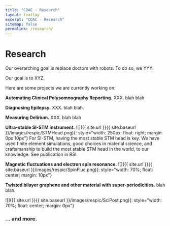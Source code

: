 ```yaml
---
title: "CDAC - Research"
layout: textlay
excerpt: "CDAC - Research"
sitemap: false
permalink: /research/
---
```


# Research

Our overarching goal is replace doctors with robots. To do so, we YYY.

Our goal is to XYZ.

Here are some projects we are currently working on:

**Automating Clinical Polysomnography Reporting.** XXX. blah blah


**Diagnosing Epilepsy.** XXX. blah blah.

**Measuring Delirium.** XXX. blah blah

**Ultra-stable SI-STM instrument.**  ![]({{ site.url }}{{ site.baseurl }}/images/respic/STMHead.png){: style="width: 250px; float: right; margin: 0px 10px"}
For SI-STM, having the most stable STM head is key. We have used finite element simulations, good choices in material science, and craftsmanship to build the most stable STM head in the world, to our knowledge. See publication in RSI.

**Magnetic fluctuations and electron spin resonance.**
![]({{ site.url }}{{ site.baseurl }}/images/respic/SpinFluc.png){: style="width: 70%; float: center; margin: 10px"}

**Twisted bilayer graphene and other material with super-periodicities.**
blah blah.

![]({{ site.url }}{{ site.baseurl }}/images/respic/SciPost.png){: style="width: 70%; float: center; margin: 0px"}

### ... and more.
